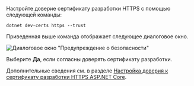 Настройте доверие сертификату разработки HTTPS с помощью следующей команды:

```console
dotnet dev-certs https --trust
```

Приведенная выше команда отображает следующее диалоговое окно.

![Диалоговое окно "Предупреждение о безопасности"](~/getting-started/_static/cert.png)

Выберите **Да**, если согласны доверять сертификату разработки.

Дополнительные сведения см. в разделе [Настройка доверия к сертификату разработки HTTPS ASP.NET Core](xref:security/enforcing-ssl#trust-the-aspnet-core-https-development-certificate-on-windows-and-macos).